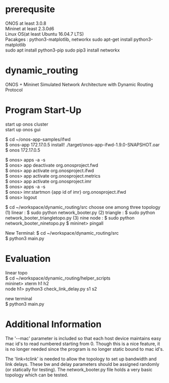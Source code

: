 # prerequsite
ONOS at least 3.0.8  
Mininet at least 2.3.0d6  
Linux OS(at least Ubuntu 16.04.7 LTS)  
Pacakges : python3-matplotlib, networkx
  sudo apt-get install python3-matplotlib  
  sudo apt install python3-pip
  sudo pip3 install networkx
  
# dynamic_routing
ONOS + Mininet Simulated Network Architecture with Dynamic Routing Protocol 


# Program Start-Up
start up onos cluster  
start up onos gui  

$ cd ~/onos-app-samples/ifwd  
$ onos-app 172.17.0.5 install! ./target/onos-app-ifwd-1.9.0-SNAPSHOT.oar   
$ onos 172.17.0.5 

$ onos> apps -a -s  
$ onos> app deactivate org.onosproject.fwd  
$ onos> app activate org.onosproject.ifwd  
$ onos> app activate org.onosproject.metrics  
$ onos> app activate org.onosproject.imr  
$ onos> apps -a -s   
$ onos> imr:startmon {app id of imr} org.onosproject.ifwd  
$ onos> logout  
  
$ cd ~/workspace/dynamic_routing/src
choose one among three topology  
(1) linear    : $ sudo python network_booter.py 
(2) triangle  : $ sudo python network_booter_triangletopo.py 
(3) nine node : $ sudo python network_booter_ninetopo.py 
$ mininet> pingall  

New Terminal:
$ cd ~/workspace/dynamic_routing/src    
$ python3 main.py  

# Evaluation
linear topo  
$ cd ~/workspace/dynamic_routing/helper_scripts  
mininet> xterm h1 h2  
node h1> python3 check_link_delay.py s1 s2  

new terminal  
$ python3 main.py 

# Additional Information

The '--mac' parameter is included so that each host device maintains easy mac id's to read numbered starting from 0.
Though this is a nice feature, it is no longer needed since the program is no longer static bound to mac id's.  

The 'link=tclink' is needed to allow the topology to set up bandwidth and link delays. These bw and delay 
parameters should be assigned randomly (or statically for testing). The network_booter.py file holds a very basic
topology which can be tested. 



